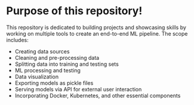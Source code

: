 # Purpose of this repository!

This repository is dedicated to building projects and showcasing skills by working on multiple tools to create an end-to-end ML pipeline. The scope includes:

- Creating data sources
- Cleaning and pre-processing data
- Splitting data into training and testing sets
- ML processing and testing
- Data visualization
- Exporting models as pickle files
- Serving models via API for external user interaction
- Incorporating Docker, Kubernetes, and other essential components
